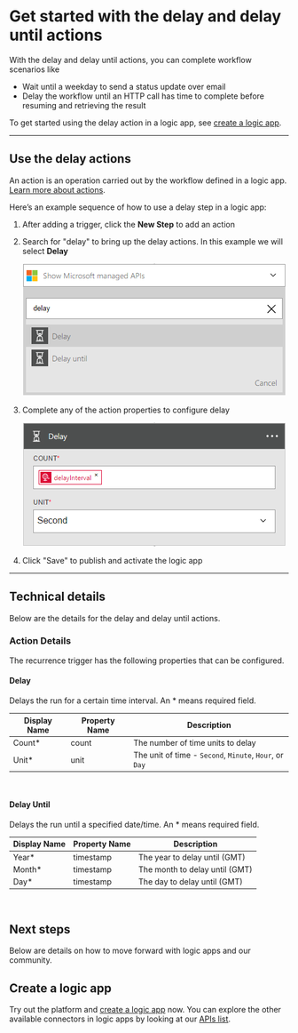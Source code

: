 <properties
	pageTitle="Add delay in Logic Apps | Microsoft Azure"
	description="Overview of the delay and delay-until actions, and how to use with an Azure logic app."
	services=""
	documentationCenter="" 
	authors="jeffhollan"
	manager="erikre"
	editor=""
	tags="connectors"/>

<tags
   ms.service="app-service-logic"
   ms.devlang="na"
   ms.topic="article"
   ms.tgt_pltfrm="na"
   ms.workload="na" 
   ms.date="07/18/2016"
   ms.author="jehollan"/>

# Get started with the delay and delay until actions

With the delay and delay until actions, you can complete workflow scenarios like

- Wait until a weekday to send a status update over email
- Delay the workflow until an HTTP call has time to complete before resuming and retrieving the result

To get started using the delay action in a logic app, see [create a logic app](../app-service-logic/app-service-logic-create-a-logic-app.md).

---

## Use the delay actions

An action is an operation carried out by the workflow defined in a logic app. [Learn more about actions](connectors-overview.md). 

Here’s an example sequence of how to use a delay step in a logic app:

1. After adding a trigger, click the **New Step** to add an action
1. Search for "delay" to bring up the delay actions.  In this example we will select **Delay**

	![Delay actions](./media/connectors-native-delay/using-action-1.png)

1. Complete any of the action properties to configure delay

	![Delay config](./media/connectors-native-delay/using-action-2.png)

1. Click "Save" to publish and activate the logic app

---

## Technical details

Below are the details for the delay and delay until actions.

### Action Details

The recurrence trigger has the following properties that can be configured.

#### Delay

Delays the run for a certain time interval.
An * means required field.

|Display Name|Property Name|Description|
|---|---|---|
|Count*|count|The number of time units to delay|
|Unit*|unit|The unit of time - `Second`, `Minute`, `Hour`, or `Day`|
<br>

#### Delay Until

Delays the run until a specified date/time.
An * means required field.

|Display Name|Property Name|Description|
|---|---|---|
|Year*|timestamp|The year to delay until (GMT)|
|Month*|timestamp|The month to delay until (GMT)|
|Day*|timestamp|The day to delay until (GMT)|
<br>


## Next steps

Below are details on how to move forward with logic apps and our community.

## Create a logic app

Try out the platform and [create a logic app](../app-service-logic/app-service-logic-create-a-logic-app.md) now. You can explore the other available connectors in logic apps by looking at our [APIs list](apis-list.md).

